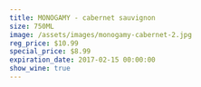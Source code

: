 ```yaml
---
title: MONOGAMY - cabernet sauvignon
size: 750ML
image: /assets/images/monogamy-cabernet-2.jpg
reg_price: $10.99
special_price: $8.99
expiration_date: 2017-02-15 00:00:00
show_wine: true
---
```



